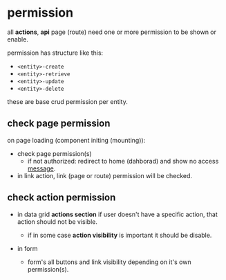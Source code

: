 # permission

all **actions**, **api** page (route) need one or more permission to be shown or enable.

permission has structure like this:

- ```<entity>-create```
- ```<entity>-retrieve```
- ```<entity>-update```
- ```<entity>-delete```

these are base crud permission per entity.

## check page permission

on page loading (component initing (mounting)):

- check page permission(s)
  - if not authorized: redirect to home (dahborad) and show no access [message](/message.md#UI).
- in link action, link (page or route) permission will be checked.

## check action permission

- in data grid **actions section** if user doesn't have a specific action, that action should not be visible.
  - if in some case **action visibility** is important it should be disable.

- in form
  - form's all buttons and link visibility depending on it's own permission(s).
